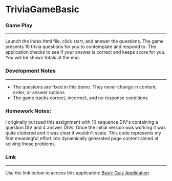 # TriviaGameBasic

### Game Play
---
Launch the index.html file, click start, and answer the questions.  The game presents 10 trivia questions for you to contemplate and respond to.  The application checks to see if your answer is correct and keeps score for you.  You will be shown totals at the end. 


### Development Notes
---
-  The questions are fixed in this demo.  They never change in content, order, or answer options   
-  The game tracks correct, incorrect, and no response conditions


### Homework Notes:
I originally pursued this assignment with 10 sequence DIV's containing a question DIV and 4 answer DIVs.  Once the initial version was working it was quite cluttered and it was clear it wouldn't scale.  This code represents my first meaningful effort into dynamically generated page content aimed at solving those problems.


### Link
---
Use the link below to access this application:
[Basic Quiz Application](https://steven-m-carpenter.github.io/TriviaGameBasic/)

